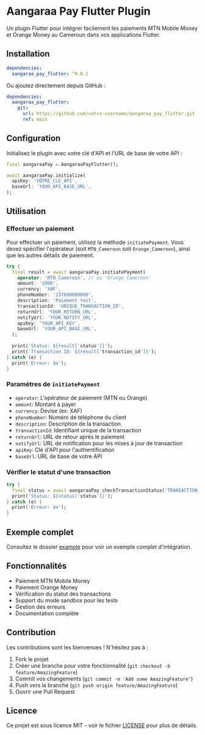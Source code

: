 # Aangaraa Pay Flutter Plugin

Un plugin Flutter pour intégrer facilement les paiements MTN Mobile Money et Orange Money au Cameroun dans vos applications Flutter.

## Installation

```yaml
dependencies:
  aangaraa_pay_flutter: ^0.0.1
```

Ou ajoutez directement depuis GitHub :

```yaml
dependencies:
  aangaraa_pay_flutter:
    git:
      url: https://github.com/votre-username/aangaraa_pay_flutter.git
      ref: main
```

## Configuration

Initialisez le plugin avec votre clé d'API et l'URL de base de votre API :

```dart
final aangaraaPay = AangaraaPayFlutter();

await aangaraaPay.initialize(
  apiKey: 'VOTRE_CLE_API',
  baseUrl: 'YOUR_API_BASE_URL',
);
```

## Utilisation

### Effectuer un paiement

Pour effectuer un paiement, utilisez la méthode `initiatePayment`. Vous devez spécifier l'opérateur (soit `MTN_Cameroon` soit `Orange_Cameroon`), ainsi que les autres détails de paiement.

```dart
try {
  final result = await aangaraaPay.initiatePayment(
    operator: 'MTN_Cameroon', // ou 'Orange_Cameroon'
    amount: '1000',
    currency: 'XAF',
    phoneNumber: '237600000000',
    description: 'Paiement test',
    transactionId: 'UNIQUE_TRANSACTION_ID',
    returnUrl: 'YOUR_RETURN_URL',
    notifyUrl: 'YOUR_NOTIFY_URL',
    apiKey: 'YOUR_API_KEY',
    baseUrl: 'YOUR_API_BASE_URL',
  );
  
  print('Status: ${result['status']}');
  print('Transaction ID: ${result['transaction_id']}');
} catch (e) {
  print('Erreur: $e');
}
```

### Paramètres de `initiatePayment`
- `operator`: L'opérateur de paiement (MTN ou Orange)
- `amount`: Montant à payer
- `currency`: Devise (ex: XAF)
- `phoneNumber`: Numéro de téléphone du client
- `description`: Description de la transaction
- `transactionId`: Identifiant unique de la transaction
- `returnUrl`: URL de retour après le paiement
- `notifyUrl`: URL de notification pour les mises à jour de transaction
- `apiKey`: Clé d'API pour l'authentification
- `baseUrl`: URL de base de votre API

### Vérifier le statut d'une transaction

```dart
try {
  final status = await aangaraaPay.checkTransactionStatus('TRANSACTION_ID');
  print('Status: ${status['status']}');
} catch (e) {
  print('Erreur: $e');
}
```

## Exemple complet

Consultez le dossier [example](example) pour voir un exemple complet d'intégration.

## Fonctionnalités

- Paiement MTN Mobile Money
- Paiement Orange Money
- Vérification du statut des transactions
- Support du mode sandbox pour les tests
- Gestion des erreurs
- Documentation complète

## Contribution

Les contributions sont les bienvenues ! N'hésitez pas à :

1. Fork le projet
2. Créer une branche pour votre fonctionnalité (`git checkout -b feature/AmazingFeature`)
3. Commit vos changements (`git commit -m 'Add some AmazingFeature'`)
4. Push vers la branche (`git push origin feature/AmazingFeature`)
5. Ouvrir une Pull Request

## Licence

Ce projet est sous licence MIT - voir le fichier [LICENSE](LICENSE) pour plus de détails.
